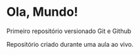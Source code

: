 # Ola, Mundo!
 Primeiro repositório versionado Git e Github

 Repositório criado durante uma aula ao vivo.
